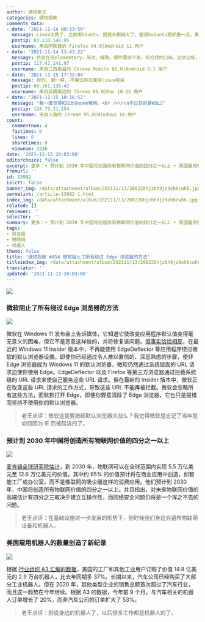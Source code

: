 ```yaml
---
author: 硬核老王
categories: 硬核观察
comments_data:
- date: '2021-11-14 00:13:59'
  message: Linux太费了，之前用Ubuntu，把我头都搞大了，据说kubuntu更好用一点，真的吗？
  postip: 83.110.148.95
  username: 来自阿联酋的 Firefox 94.0|Android 11 用户
- date: '2021-11-14 11:43:22'
  message: 目前在用elementary，简洁、精致、硬件需求不高，符合我的口味。边学边练，通过命令升级系统，安装卸载软件，编译源码安装程序，使用htop、nano、tar、rm，这些蜗牛爬似的竟也折腾出来了！
  postip: 117.42.141.97
  username: 来自江西南昌的 Chrome Mobile 65.0|Android 8.1 用户
- date: '2021-11-15 17:32:04'
  message: 假的, 都一样, 不建议麻瓜使用linux呢亲
  postip: 60.161.136.42
  username: 来自云南临沧的 Chrome 95.0|Mac 10.15 用户
- date: '2021-11-15 18:16:52'
  message: "我一直觉得KDE比Gnome难用。<br />\r\n不过目前是WSL2"
  postip: 124.79.21.254
  username: 来自上海的 Chrome 95.0|Windows 10 用户
count:
  commentnum: 4
  favtimes: 0
  likes: 0
  sharetimes: 0
  viewnum: 3236
date: '2021-11-13 20:03:00'
editorchoice: false
excerpt: 更多：• 预计到 2030 年中国将创造所有物联网价值的四分之一以上 • 美国雇用机器人的数量创造了新纪录
fromurl: ''
id: 13982
islctt: false
banner_img: /data/attachment/album/202111/13/200228hjzbh9jz9oh6cwh6.jpg
permalink: /article-13982-1.html
index_img: /data/attachment/album/202111/13/200228hjzbh9jz9oh6cwh6.jpg
related: []
reviewer: ''
selector: ''
summary: 更多：• 预计到 2030 年中国将创造所有物联网价值的四分之一以上 • 美国雇用机器人的数量创造了新纪录
tags:
- 浏览器
- 物联网
- 机器人
thumb: false
title: '硬核观察 #454 微软阻止了所有绕过 Edge 浏览器的方法'
titleindex_img: /data/attachment/album/202111/13/200228hjzbh9jz9oh6cwh6.jpg
translator: ''
updated: '2021-11-13 20:03:00'
---
```


![](/data/attachment/album/202111/13/200228hjzbh9jz9oh6cwh6.jpg)


### 微软阻止了所有绕过 Edge 浏览器的方法


![](/data/attachment/album/202111/13/200241v2a2a3737xig2d2g.jpg)


微软在 Windows 11 发布会上告诉媒体，它知道它使改变应用程序默认值变得毫无意义的困难，但它不是恶意这样做的，并将修复该问题。[但事实恰恰相反](https://www.thurrott.com/windows/windows-11/259208/windows-11-to-block-windows-11-browser-workarounds)，在最近的 Windows 11 Insider 版本中，不再能使用 EdgeDeflector 等应用程序绕过微软的默认浏览器设置。即使你已经通过令人难以置信的、深思熟虑的步骤，使非 Edge 浏览器成为 Windows 11 的默认浏览器，微软仍然通过系统层面的 URL 请求迫使你使用 Edge。EdgeDeflector 以及 Firefox 等第三方浏览器通过拦截系统级的 URL 请求来使自己服务这些 URL 请求。但在最新的 Insider 版本中，微软正在改变这些 URL 请求的工作方式，导致这些 URL 不能再被拦截。微软会忽略所有这些方法，而默默打开 Edge，即便你野蛮清除了 Edge 浏览器，它也只是报错而坚持不使用你的默认浏览器。



> 
> 老王点评：微软这是要掀起默认浏览器大战么？我觉得微软是忘记了当年是如何因为 IE 而被起诉的了。
> 
> 
> 


### 预计到 2030 年中国将创造所有物联网价值的四分之一以上


![](/data/attachment/album/202111/13/200320c9xvy7eps1h6wy68.jpg)


[麦肯锡全球研究院估计](https://www.axios.com/internet-of-things-mckinsey-study-1b11baae-8521-4a5d-8f44-14ad136bc3da.html)，到 2030 年，物联网可以在全球范围内实现 5.5 万亿美元至 12.6 万亿美元的价值。其中约 65% 的价值预计将在商业应用中创造，如智能工厂或办公室，而不是像联网的吸尘器这样的消费应用。他们预计到 2030 年，中国将创造所有物联网价值的四分之一以上。并且指出，对未来物联网价值的高端估计有四分之三取决于建立互操作性，而网络安全问题仍将是一个挥之不去的问题。



> 
> 老王点评：在基础设施进一步发展的形势下，到时候我们身边会遍布物联网设备和机器人。
> 
> 
> 


### 美国雇用机器人的数量创造了新纪录


![](/data/attachment/album/202111/13/200301xc8115aa8m1g8u8a.jpg)


根据 [行业组织 A3 汇编的数据](https://edition.cnn.com/2021/11/12/tech/robot-automation/index.html)，美国的工厂和其他工业用户订购了价值 14.8 亿美元的 2.9 万台机器人，比去年同期多 37%。长期以来，汽车公司已经购买了大部分工业机器人。但在 2020 年，其他类型企业的销售总额首次超过了汽车行业，而且这一趋势在今年继续。根据 A3 的数据，今年前 9 个月，与汽车相关的机器人订单增长了 20%，而非汽车公司的订单扩大了 53%。



> 
> 老王点评：别说身边的机器人了，以后很多工作都是机器人的了。
> 
> 
>